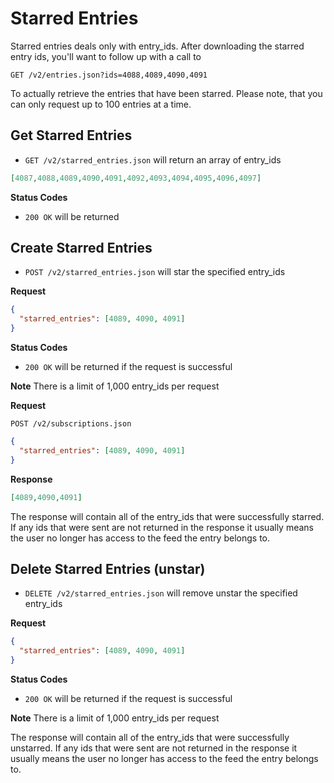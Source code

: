 Starred Entries
===============

Starred entries deals only with entry_ids. After downloading the starred entry ids, you'll want to follow up with a call to

`GET /v2/entries.json?ids=4088,4089,4090,4091`

To actually retrieve the entries that have been starred. Please note, that you can only request up to 100 entries at a time.

Get Starred Entries
-------------------

 - `GET /v2/starred_entries.json` will return an array of entry_ids


```json
[4087,4088,4089,4090,4091,4092,4093,4094,4095,4096,4097]
```

**Status Codes**

- `200 OK` will be returned

Create Starred Entries
----------------------

- `POST /v2/starred_entries.json` will star the specified entry_ids

**Request**

```json
{
  "starred_entries": [4089, 4090, 4091]
}
```

**Status Codes**

- `200 OK` will be returned if the request is successful

**Note** There is a limit of 1,000 entry_ids per request

**Request**

`POST /v2/subscriptions.json`

```json
{
  "starred_entries": [4089, 4090, 4091]
}
```

**Response**

```json
[4089,4090,4091]
```

The response will contain all of the entry_ids that were successfully starred. If any ids that were sent are not returned in the response it usually means the user no longer has access to the feed the entry belongs to.

Delete Starred Entries (unstar)
-------------------------------

- `DELETE /v2/starred_entries.json` will remove unstar the specified entry_ids

**Request**

```json
{
  "starred_entries": [4089, 4090, 4091]
}
```

**Status Codes**

- `200 OK` will be returned if the request is successful

**Note** There is a limit of 1,000 entry_ids per request

The response will contain all of the entry_ids that were successfully unstarred. If any ids that were sent are not returned in the response it usually means the user no longer has access to the feed the entry belongs to.
